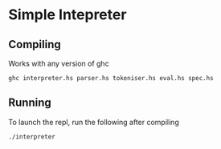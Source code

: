 # Simple Intepreter

## Compiling

Works with any version of ghc

```
ghc interpreter.hs parser.hs tokeniser.hs eval.hs spec.hs
```

## Running

To launch the repl, run the following after compiling

```
./interpreter
```



